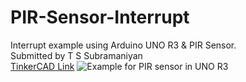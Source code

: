# PIR-Sensor-Interrupt
Interrupt example using Arduino UNO R3 &amp; PIR Sensor.  
Submitted by T S Subramaniyan  
[TinkerCAD Link](https://www.tinkercad.com/things/cRLyVXp82ww-example-for-pir-sensor-in-uno-r3)
![Example for PIR sensor in UNO R3](https://github.com/user-attachments/assets/0cd67c1b-7d14-493f-94e8-e093af02e292)

